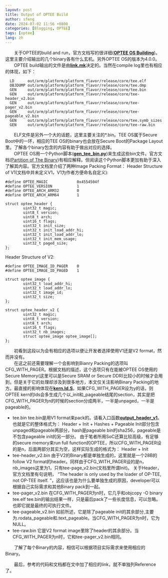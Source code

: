 ```yaml
---
layout: post
title: Output of OPTEE Build
author: sfeng
date: 2024-07-02 11:56 +0800
categories: [Blogging, OPTEE]
tags: [optee]
lang: zh
---
```


&emsp;&emsp;关于OPTEE的build and run，官方文档写的很详细([**OPTEE OS Building**](https://optee.readthedocs.io/en/latest/building/gits/optee_os.html))。这里主要介绍输出的几个binary各有什么玄机。另外OPTEE OS的版本为4.0.0。  
&emsp;&emsp;OPTEE build输出的文件是由[**link.mk**](https://github.com/OP-TEE/optee_os/blob/4.0.0/core/arch/arm/kernel/link.mk#L185)决定的。当然在compile log里也有相应的体现，如下：  
```
  LD      out/arm/platform/platform_flavor/release/core/tee.elf
  OBJDUMP out/arm/platform/platform_flavor/release/core/tee.dmp
  GEN     out/arm/platform/platform_flavor/release/core/tee.bin
  GEN     out/arm/platform/platform_flavor/release/core/tee-header_v2.bin
  GEN     out/arm/platform/platform_flavor/release/core/tee-pager_v2.bin
  GEN     out/arm/platform/platform_flavor/release/core/tee-pageable_v2.bin
  GEN     out/arm/platform/platform_flavor/release/core/tee.symb_sizes
  GEN     out/arm/platform/platform_flavor/release/core/tee-raw.bin
```

&emsp;&emsp;ELF文件是另外一个大的话题，这里主要关注的*.bin。TEE OS属于Secure Boot中的一环，相应的TEE OS的binary也会放在Secure Boot的Package Layout里。了解各个binary包含的内容有助于做出对应的选择。  
&emsp;&emsp;OPTEE OS用一个Python脚本([**gen_tee_bin.py**](https://github.com/OP-TEE/optee_os/blob/4.0.0/scripts/gen_tee_bin.py#L383))来生成这些bin文件。官方文档([Partition of The Binary](https://optee.readthedocs.io/en/latest/architecture/core.html#partitioning-of-the-binary))有相应解释。但阅读这个Python脚本更加有助于深入了解其内容。官方文档里介绍了两种Image Packing Format：
Header Structure of V1(文档中并未定义V1，V1为作者方便命名自定义):  
```
#define OPTEE_MAGIC             0x4554504f
#define OPTEE_VERSION           1
#define OPTEE_ARCH_ARM32        0
#define OPTEE_ARCH_ARM64        1

struct optee_header {
        uint32_t magic;
        uint8_t version;
        uint8_t arch;
        uint16_t flags;
        uint32_t init_size;
        uint32_t init_load_addr_hi;
        uint32_t init_load_addr_lo;
        uint32_t init_mem_usage;
        uint32_t paged_size;
};
```

Header Structure of V2:  
```
#define OPTEE_IMAGE_ID_PAGER    0
#define OPTEE_IMAGE_ID_PAGED    1

struct optee_image {
        uint32_t load_addr_hi;
        uint32_t load_addr_lo;
        uint32_t image_id;
        uint32_t size;
};

struct optee_header_v2 {
        uint32_t magic;
        uint8_t version;
        uint8_t arch;
        uint16_t flags;
        uint32_t nb_images;
        struct optee_image optee_image[];
};
```

&emsp;&emsp;初看到这段以为会有相应的选项以便让开发者选择使用V1还是V2 format，然而并没有。  
&emsp;&emsp;在这之前还需要理解一个会影响到Bianry Packing的选项叫CFG_WITH_PAGER。根据文档的描述，这个选项只有在能被OPTEE OS使用的Secure Memory(这里可以是Secure SRAM or Secure DDR)比较小的时候才会用到，但是关于它的处理却涉及到很多地方，本文仅关注影响Binary Packing的地方。最直接的影响体现在[**kern.ld.S**](https://github.com/OP-TEE/optee_os/blob/4.0.0/core/arch/arm/kernel/kern.ld.S#L283)。如果CFG_WITH_PAGER设为y的话，则OPTEE kern的lds会多生成几个以_init和_pageable结尾的section，其实是把CFG_WITH_PAGER为n的时候的section分成两半，一半是unpaged，一半是pageable的。  
- tee.bin
  tee.bin是用V1 format来pack的。请看入口函数[**output_header_v1**](https://github.com/OP-TEE/optee_os/blob/4.0.0/scripts/gen_tee_bin.py#L392)。也就是它的整体格式为：
  Header + Init + Hashes + Pageable
  Init部分包含unpaged和pageable两部分，hash是pageable bin的sha256，pageable是不包含pageable init的另一部分。
  由于笔者所用SoC还算比较高级，有足够的secure memory来run full function的OPTEE，所以CFG_WITH_PAGER设的是n，后面两部分其实为空，这样实际生成的格式为：
  Header + Init
- tee-header_v2.bin
  由于V2的Binary都是单独生成的，这里就是一个28B的follow V2 format的header。同样由于CFG_WITH_PAGER设的是n，nb_images这里为1，只有tee-page_v2.bin(文档里所谓Init)。
  关于Header，官方文档里有句说明， “The header is only used by the loader of OP-TEE, not OP-TEE itself. ”，这应该也是为什么要单独生成的原因，developer可以根据自己实际需求和其他Binary pack到一起。
- tee-pager_v2.bin
  在CFG_WITH_PAGER为n时，它几乎和objcopy -O binary tee.elf tee.bin的输出结果一样，只是最后pack了一些长度信息，可以忽略。也即它就是最终的可执行文件。
- tee-pageable_v2.bin
  如前所述，它是除了pageable init的其余部分,主要为.rodata_pageable和.text_pageable。当CFG_WITH_PAGER为n时，它为NULL。
- tee-raw.bin
  它是V2 format image里除了header的其余部分。当CFG_WITH_PAGER为n时，它和tee-pager_v2.bin相同。

&emsp;&emsp;了解了每个Binary的内容，相信可以根据项目实际需求来使用相应的Binary。  

&emsp;&emsp;最后，参考的代码和文档都在文中加了相应的link，就不单独列Reference了。